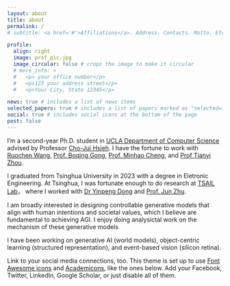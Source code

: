 ```yaml
---
layout: about
title: about
permalink: /
# subtitle: <a href='#'>Affiliations</a>. Address. Contacts. Motto. Etc.

profile:
  align: right
  image: prof_pic.jpg
  image_circular: false # crops the image to make it circular
  # more_info: >
  #   <p> your office number</p>
  #   <p>123 your address street</p>
  #   <p>Your City, State 12345</p>

news: true # includes a list of news items
selected_papers: true # includes a list of papers marked as "selected={true}"
social: true # includes social icons at the bottom of the page
post: false
---
```


  I’m a second-year Ph.D. student in [UCLA Department of Computer Science](https://www.cs.ucla.edu/) advised by Professor [Cho-Jui Hsieh](https://web.cs.ucla.edu/~chohsieh/).
  I have the fortune to work with [Ruochen Wang](https://ruocwang.github.io/), [Prof. Boqing Gong](http://boqinggong.info/), [Prof. Minhao Cheng](https://cmhcbb.github.io/), and [Prof Tianyi Zhou](https://tianyizhou.github.io/).

  I graduated from Tsinghua University in 2023 with a degree in Eletronic Engineering. At Tsinghua,  I was fortunate enough to do research at [TSAIL Lab](https://ml.cs.tsinghua.edu.cn/)， where I worked with [Dr Yinpeng Dong](https://ml.cs.tsinghua.edu.cn/~yinpeng/) and [Prof. Jun Zhu](https://ml.cs.tsinghua.edu.cn/~jun/index.shtml).

  I am broadly interested in designing controllable generative models that align with human intentions and societal values, which I believe are fundamental to achieving AGI. I enjoy doing analysictal work on the mechanism of these generative models
  
  I have been working on generative AI (world models), object-centric learning (structured representation), and event-based vision (silicon retina).

Link to your social media connections, too. This theme is set up to use [Font Awesome icons](https://fontawesome.com/) and [Academicons](https://jpswalsh.github.io/academicons/), like the ones below. Add your Facebook, Twitter, LinkedIn, Google Scholar, or just disable all of them.
